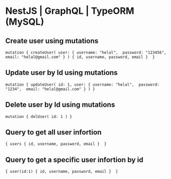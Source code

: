 # NestJS | GraphQL | TypeORM (MySQL)

## Create user using mutations
`
mutation {
  createUser(
    user: {
      username: "helal", 
      password: "123456", 
      email: "helal@gmail.com"
    }
  ) {
    id,
    username,
    password,
    email
  } 
}
`

## Update user by Id using mutations
`
mutation {
  updateUser(
    id: 1,
    user: {
      username: "helal", 
      password: "1234", 
      email: "helal@gmail.com"
    }
  )
}
`

## Delete user by Id using mutations
`
mutation {
  delUser(
    id: 1
  )
}
`

## Query to get all user infortion
`
{
  users {
    id,
    username,
    password,
    email
  } 
}
`

## Query to get a specific user infortion by id
`
{
  user(id:1) {
    id,
    username,
    password,
    email
  } 
}
`
